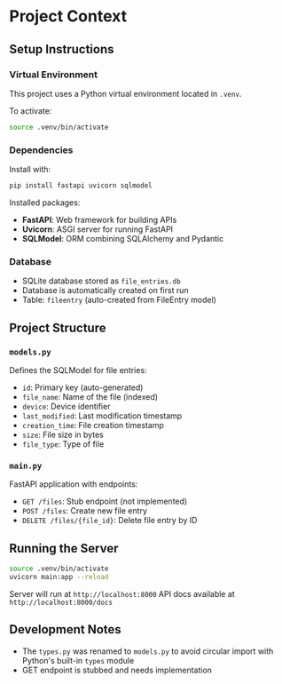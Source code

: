 # Project Context

## Setup Instructions

### Virtual Environment
This project uses a Python virtual environment located in `.venv`.

To activate:
```bash
source .venv/bin/activate
```

### Dependencies
Install with:
```bash
pip install fastapi uvicorn sqlmodel
```

Installed packages:
- **FastAPI**: Web framework for building APIs
- **Uvicorn**: ASGI server for running FastAPI
- **SQLModel**: ORM combining SQLAlchemy and Pydantic

### Database
- SQLite database stored as `file_entries.db`
- Database is automatically created on first run
- Table: `fileentry` (auto-created from FileEntry model)

## Project Structure

### `models.py`
Defines the SQLModel for file entries:
- `id`: Primary key (auto-generated)
- `file_name`: Name of the file (indexed)
- `device`: Device identifier
- `last_modified`: Last modification timestamp
- `creation_time`: File creation timestamp
- `size`: File size in bytes
- `file_type`: Type of file

### `main.py`
FastAPI application with endpoints:
- `GET /files`: Stub endpoint (not implemented)
- `POST /files`: Create new file entry
- `DELETE /files/{file_id}`: Delete file entry by ID

## Running the Server

```bash
source .venv/bin/activate
uvicorn main:app --reload
```

Server will run at `http://localhost:8000`
API docs available at `http://localhost:8000/docs`

## Development Notes
- The `types.py` was renamed to `models.py` to avoid circular import with Python's built-in `types` module
- GET endpoint is stubbed and needs implementation
